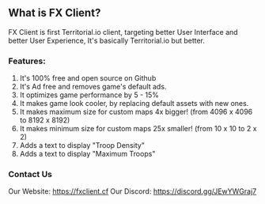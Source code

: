 ## What is FX Client?
FX Client is first Territorial.io client, targeting better User Interface and better User Experience, It's basically Territorial.io but better.

### Features:
1. It's 100% free and open source on Github
2. It's Ad free and removes game's default ads.
3. It optimizes game performance by 5 - 15%
4. It makes game look cooler, by replacing default assets with new ones.
5. It makes maximum size for custom maps 4x bigger! (from 4096 x 4096 to 8192 x 8192)
6. It makes minimum size for custom maps 25x smaller! (from 10 x 10 to 2 x 2)
7. Adds a text to display "Troop Density"
8. Adds a text to display "Maximum Troops"

### Contact Us
Our Website: https://fxclient.cf
Our Discord: https://discord.gg/JEwYWGraj7
